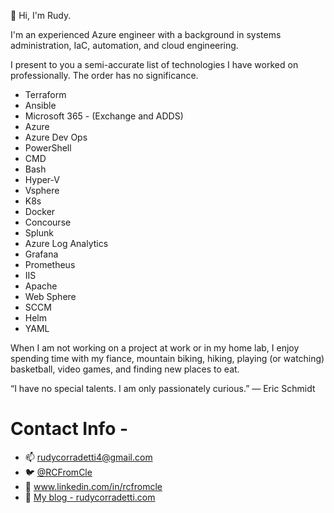
👋 Hi, I'm Rudy.

I'm an experienced Azure engineer with a background in systems administration, IaC, automation, and cloud engineering.

I present to you a semi-accurate list of technologies I have worked on professionally. The order has no significance.

- Terraform
- Ansible
- Microsoft 365 - (Exchange and ADDS)
- Azure
- Azure Dev Ops
- PowerShell
- CMD
- Bash
- Hyper-V
- Vsphere
- K8s
- Docker
- Concourse
- Splunk
- Azure Log Analytics
- Grafana
- Prometheus
- IIS
- Apache
- Web Sphere
- SCCM
- Helm
- YAML

When I am not working on a project at work or in my home lab, I enjoy spending time with my fiance, mountain biking, hiking, playing (or watching) basketball, video games, and finding new places to eat.

“I have no special talents. I am only passionately curious.”
― Eric Schmidt

# Contact Info - 

- 📫 rudycorradetti4@gmail.com
- :bird: [@RCFromCle](https://twitter.com/RCFromCle) 
- :link: www.linkedin.com/in/rcfromcle
- 🧵 [My blog - rudycorradetti.com](https://rudycorradetti.com)
